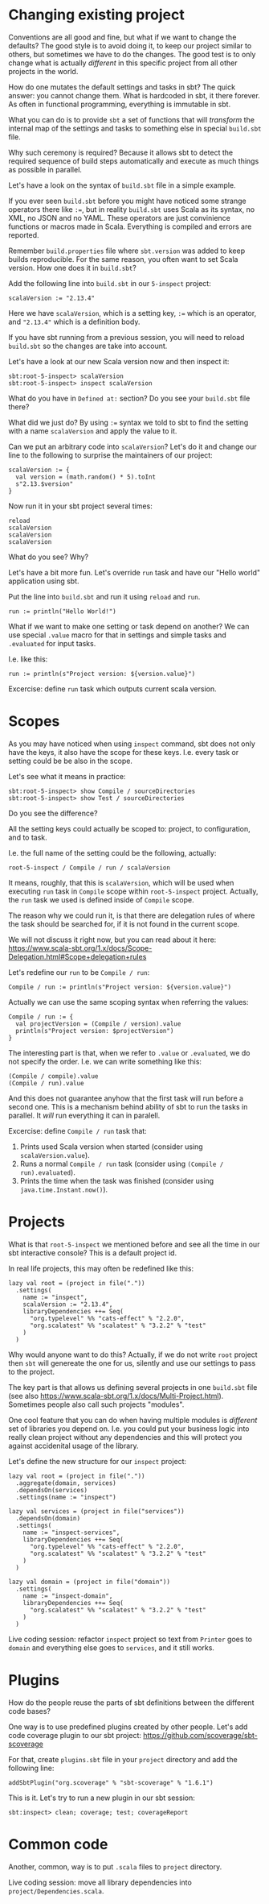# Changing existing project

Conventions are all good and fine, but what if we want to change the defaults?
The good style is to avoid doing it, to keep our project similar to others, but
sometimes we have to do the changes. The good test is to only change what is
actually _different_ in this specific project from all other projects in the
world.

How do one mutates the default settings and tasks in sbt? The quick answer: you
cannot change them. What is hardcoded in sbt, it there forever. As often in
functional programming, everything is immutable in sbt.

What you can do is to provide `sbt` a set of functions that will _transform_
the internal map of the settings and tasks to something else in special `build.sbt`
file.

Why such ceremony is required? Because it allows sbt to detect the required
sequence of build steps automatically and execute as much things as possible
in parallel.

Let's have a look on the syntax of `build.sbt` file in a simple example.

If you ever seen `build.sbt` before you might have noticed some strange
operators there like `:=`, but in reality `build.sbt` uses Scala as its
syntax, no XML, no JSON and no YAML. These operators are just convinience
functions or macros made in Scala. Everything is compiled and errors are
reported.

Remember `build.properties` file where `sbt.version` was added to keep builds
reproducible. For the same reason, you often want to set Scala version.
How one does it in `build.sbt`?

Add the following line into `build.sbt` in our `5-inspect` project:
```
scalaVersion := "2.13.4"
```
Here we have `scalaVersion`, which is a setting key, `:=` which is an operator,
and `"2.13.4"` which is a definition body.

If you have sbt running from a previous session, you will need to reload
`build.sbt` so the changes are take into account.

Let's have a look at our new Scala version now and then inspect it:
```
sbt:root-5-inspect> scalaVersion
sbt:root-5-inspect> inspect scalaVersion
```
What do you have in `Defined at:` section? Do you see your `build.sbt` file
there?

What did we just do? By using `:=` syntax we told to sbt to find the setting
with a name `scalaVersion` and apply the value to it.

Can we put an arbitrary code into `scalaVersion`? Let's do it and change our
line to the following to surprise the maintainers of our project:
```
scalaVersion := {
  val version = (math.random() * 5).toInt
  s"2.13.$version"
}
```
Now run it in your sbt project several times:
```
reload
scalaVersion
scalaVersion
scalaVersion
```
What do you see? Why?

Let's have a bit more fun. Let's override `run` task and have our "Hello world"
application using sbt.

Put the line into `build.sbt` and run it using `reload` and `run`.
```
run := println("Hello World!")
```

What if we want to make one setting or task depend on another? We can use
special `.value` macro for that in settings and simple tasks
and `.evaluated` for input tasks.

I.e. like this:
```
run := println(s"Project version: ${version.value}")
```

Excercise: define `run` task which outputs current scala version.

# Scopes

As you may have noticed when using `inspect` command, sbt does not only have the
keys, it also have the scope for these keys. I.e. every task or setting could be
be also in the scope.

Let's see what it means in practice:
```
sbt:root-5-inspect> show Compile / sourceDirectories
sbt:root-5-inspect> show Test / sourceDirectories
```
Do you see the difference?

All the setting keys could actually be scoped to: project, to configuration,
and to task.

I.e. the full name of the setting could be the following, actually:
```
root-5-inspect / Compile / run / scalaVersion
```

It means, roughly, that this is `scalaVersion`, which will be used when executing
`run` task in `Compile` scope within `root-5-inspect` project. Actually, the `run`
task we used is defined inside of `Compile` scope.

The reason why we could run it, is that there are delegation rules of where the
task should be searched for, if it is not found in the current scope.

We will not discuss it right now, but you can read about it here:
https://www.scala-sbt.org/1.x/docs/Scope-Delegation.html#Scope+delegation+rules

Let's redefine our `run` to be `Compile / run`:
```
Compile / run := println(s"Project version: ${version.value}")
```
Actually we can use the same scoping syntax when referring the values:
```
Compile / run := {
  val projectVersion = (Compile / version).value
  println(s"Project version: $projectVersion")
}
```
The interesting part is that, when we refer to `.value` or `.evaluated`, we do
not specify the order. I.e. we can write something like this:
```
(Compile / compile).value
(Compile / run).value
```
And this does not guarantee anyhow that the first task will run before a second
one. This is a mechanism behind ability of sbt to run the tasks in parallel.
It _will_ run everything it can in paralell.

Excercise: define `Compile / run` task that:

1. Prints used Scala version when started (consider using `scalaVersion.value`).
2. Runs a normal `Compile / run` task (consider using `(Compile / run).evaluated`).
3. Prints the time when the task was finished (consider using `java.time.Instant.now()`).

# Projects

What is that `root-5-inspect` we mentioned before and see all the time in our
sbt interactive console? This is a default project id.

In real life projects, this may often be redefined like this:
```
lazy val root = (project in file("."))
  .settings(
    name := "inspect",
    scalaVersion := "2.13.4",
    libraryDependencies ++= Seq(
      "org.typelevel" %% "cats-effect" % "2.2.0",
      "org.scalatest" %% "scalatest" % "3.2.2" % "test"
    )
  )
```
Why would anyone want to do this? Actually, if we do not write `root` project
then `sbt` will genereate the one for us, silently and use our settings to pass
to the project.

The key part is that allows us defining several projects in one `build.sbt` file
(see also https://www.scala-sbt.org/1.x/docs/Multi-Project.html). Sometimes people
also call such projects "modules".

One cool feature that you can do when having multiple modules is _different_
set of libraries you depend on. I.e. you could put your business logic into
really clean project without any dependencies and this will protect you against
accidenital usage of the library.

Let's define the new structure for our `inspect` project:
```
lazy val root = (project in file("."))
  .aggregate(domain, services)
  .dependsOn(services)
  .settings(name := "inspect")

lazy val services = (project in file("services"))
  .dependsOn(domain)
  .settings(
    name := "inspect-services",
    libraryDependencies ++= Seq(
      "org.typelevel" %% "cats-effect" % "2.2.0",
      "org.scalatest" %% "scalatest" % "3.2.2" % "test"
    )
  )

lazy val domain = (project in file("domain"))
  .settings(
    name := "inspect-domain",
    libraryDependencies ++= Seq(
      "org.scalatest" %% "scalatest" % "3.2.2" % "test"
    )
  )
```
Live coding session: refactor `inspect` project so text from `Printer` goes to
`domain` and everything else goes to `services`, and it still works.

# Plugins

How do the people reuse the parts of sbt definitions between the different code bases?

One way is to use predefined plugins created by other people. Let's add code
coverage plugin to our sbt project: https://github.com/scoverage/sbt-scoverage

For that, create `plugins.sbt` file in your `project` directory and add the
following line:
```
addSbtPlugin("org.scoverage" % "sbt-scoverage" % "1.6.1")
```

This is it. Let's try to run a new plugin in our sbt session:
```
sbt:inspect> clean; coverage; test; coverageReport
```

# Common code

Another, common, way is to put `.scala` files to `project` directory.

Live coding session: move all library dependencies into
`project/Dependencies.scala`.
